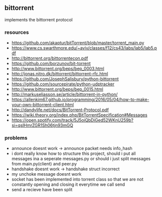 ## bittorrent
implements the bittorrent protocol
### resources
- https://github.com/akaptur/bitTorrent/blob/master/torrent_main.py
- https://www.cs.swarthmore.edu/~aviv/classes/f12/cs43/labs/lab5/lab5.pdf
- http://bittorrent.org/bittorrentecon.pdf
- https://github.com/borzunov/bit-torrent
- http://www.bittorrent.org/beps/bep_0003.html
- http://jonas.nitro.dk/bittorrent/bittorrent-rfc.html
- https://github.com/JosephSalisbury/python-bittorrent
- https://github.com/sourcepirate/python-udptracker
- http://www.bittorrent.org/beps/bep_0015.html
- http://markuseliasson.se/article/bittorrent-in-python/
- https://allenkim67.github.io/programming/2016/05/04/how-to-make-your-own-bittorrent-client.html
- http://dandylife.net/docs/BitTorrent-Protocol.pdf
- https://wiki.theory.org/index.php/BitTorrentSpecification#Messages
- https://open.spotify.com/track/5J5oiQbDiGed52WKnU259b?si=qsIHmrZGR1Sh06tjn93mGQ
### problems
- announce doesnt work -> announce packet needs info_hash
- i dont really know how to structure this project, should i put all messages ina  a seperate messages.py or should i just split messages from main.py(client) and peer.py
- handshake doesnt work -> handshake struct incorrect
- my unchoke message doesnt work
- socket has been implemented into torrent class so that we are not constantly opening and closing it everytime we call send
- send a recieve have been split
